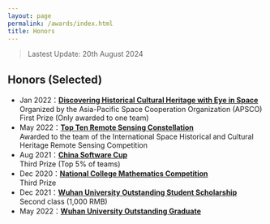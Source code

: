 ```yaml
---
layout: page
permalink: /awards/index.html
title: Honors
---
```


> Lastest Update: 20th August 2024

## Honors (Selected)

- Jan 2022：[**Discovering Historical Cultural Heritage with Eye in Space**](https://101sorel.github.io//images/spaceeye.JPG) <br>Organized by the Asia-Pacific Space Cooperation Organization (APSCO)<br>First Prize (Only awarded to one team)
- May 2022：[**Top Ten Remote Sensing Constellation**](https://101sorel.github.io//images/top10.JPG) <br>Awarded to the team of the International Space Historical and Cultural Heritage Remote 
Sensing Competition
- Aug 2021：[**China Software Cup**](https://101sorel.github.io//softcup.JPG) <br>Third Prize (Top 5% of teams)
- Dec 2020：[**National College Mathematics Competition**](https://101sorel.github.io/math.JPG) <br> Third Prize
- Dec 2021：[**Wuhan University Outstanding Student Scholarship**](https://101sorel.github.io/scholarship.JPG) <br> Second class (1,000 RMB)
- May 2022：[**Wuhan University Outstanding Graduate**](https://101sorel.github.io/graduates.JPG)

